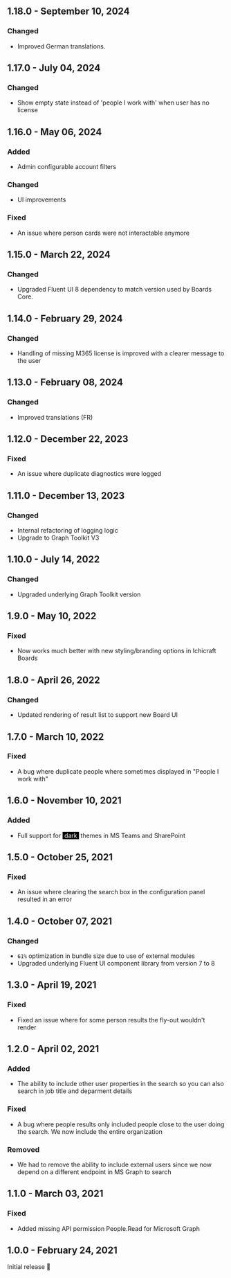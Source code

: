 ## 1.18.0 - September 10, 2024

### Changed
- Improved German translations.

## 1.17.0 - July 04, 2024

### Changed
- Show empty state instead of &#x27;people I work with&#x27; when user has no license

## 1.16.0 - May 06, 2024

### Added
- Admin configurable account filters

### Changed
- UI improvements

### Fixed
- An issue where person cards were not interactable anymore

## 1.15.0 - March 22, 2024

### Changed
- Upgraded Fluent UI 8 dependency to match version used by Boards Core.

## 1.14.0 - February 29, 2024

### Changed
- Handling of missing M365 license is improved with a clearer message to the user

## 1.13.0 - February 08, 2024

### Changed
- Improved translations (FR)

## 1.12.0 - December 22, 2023

### Fixed
- An issue where duplicate diagnostics were logged

## 1.11.0 - December 13, 2023

### Changed
- Internal refactoring of logging logic
- Upgrade to Graph Toolkit V3

## 1.10.0 - July 14, 2022

### Changed
- Upgraded underlying Graph Toolkit version

## 1.9.0 - May 10, 2022

### Fixed
- Now works much better with new styling/branding options in Ichicraft Boards

## 1.8.0 - April 26, 2022

### Changed
- Updated rendering of result list to support new Board UI

## 1.7.0 - March 10, 2022

### Fixed
- A bug where duplicate people where sometimes displayed in &quot;People I work with&quot;

## 1.6.0 - November 10, 2021

### Added
- Full support for <span style="color:white;background-color:black">&nbsp;dark&nbsp;</span> themes in MS Teams and SharePoint

## 1.5.0 - October 25, 2021

### Fixed
- An issue where clearing the search box in the configuration panel resulted in an error

## 1.4.0 - October 07, 2021

### Changed
- `61%` optimization in bundle size due to use of external modules
- Upgraded underlying Fluent UI component library from version 7 to 8

## 1.3.0 - April 19, 2021

### Fixed
- Fixed an issue where for some person results the fly-out wouldn&#x27;t render

## 1.2.0 - April 02, 2021

### Added
- The ability to include other user properties in the search so you can also search in job title and deparment details

### Fixed
- A bug where people results only included people close to the user doing the search. We now include the entire organization

### Removed
- We had to remove the ability to include external users since we now depend on a different endpoint in MS Graph to search

## 1.1.0 - March 03, 2021

### Fixed
- Added missing API permission People.Read for Microsoft Graph

## 1.0.0 - February 24, 2021

Initial release 🚀

